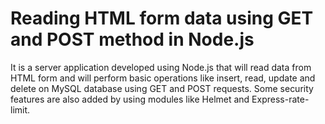 # Reading HTML form data using GET and POST method in Node.js

It is a server application developed using Node.js that will read data from HTML form and will perform basic operations like insert, read, update and delete on MySQL database using GET and POST requests.
Some security features are also added by using modules like Helmet and Express-rate-limit.
